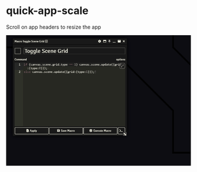 # quick-app-scale
Scroll on app headers to resize the app


![Demo](https://github.com/xaukael/quick-app-scale/blob/4b9da4ed66bd3592a9e719ee9dafe0082232e243/quick-app-scale.gif)
